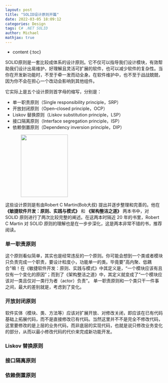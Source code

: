 ```yaml
---
layout: post
title: "SOLID设计原则开篇"
date: 2022-03-05 18:09:12
categories: Design
tags: C# .NET SOLID
author: Michael
mathjax: true
---
```


* content
{:toc}

SOLID原则是一套比较成体系的设计原则。它不仅可以指导我们设计模块，有效帮助我们设计出易维护，好理解且灵活可扩展的软件，也可以减少软件的复杂性。当你在开发新功能时，不至于牵一发而动全身。在软件维护中，也不至于战战兢兢，因为你不会在担心一个改动会影响到其他组件。

它实际上是五个设计原则首字母的缩写，分别是：
- 单一职责原则（Single responsibility principle，SRP）
- 开放封闭原则（Open–closed principle，OCP）
- Liskov 替换原则（Liskov substitution principle，LSP）
- 接口隔离原则（Interface segregation principle，ISP）
- 依赖倒置原则（Dependency inversion principle，DIP）

<img style="width:150px;height:200px; margin:0px 50px" src="https://yuanzhitang.github.io/images/bob.jpeg"/>



这些设计原则是有由Robert C Martin(Bob大叔) 提出并逐步整理和完善的。他在 **《敏捷软件开发：原则、实践与模式》** 和 **《架构整洁之道》** 两本书中，对 SOLID 原则进行了两次比较完整的阐述。在这两本时隔近 20 年的书里，Robert C Martin 对 SOLID 原则的理解也是在一步步深化，这是两本非常不错的书，推荐阅读。

### 单一职责原则
这个原则看似简单，其实也是经常违反的一个原则。你可能会想到一个类或者模块只负责完成一个职责，要设计粒度小，功能单一的类。毕竟要"高内聚、低耦合"嘛！在《敏捷软件开发：原则、实践与模式》中其定义是，“一个模块应该有且仅有一个变化的原因”；而到了《架构整洁之道》中，其定义就变成了“一个模块应该对一类且仅对一类行为者（actor）负责”。
单一职责原则和一个类只干一件事之间，最大的差别就是，考虑到了变化。
### 开放封闭原则
软件实体（模块、类、方法等）应该对扩展开放、对修改关闭，即应该在已有代码基础上拓展代码，而不是直接修改已有代码。当然这里并不不是完全不修改代码，这里要修改的是上层的业务代码，而非底层的实现代码，也就是说只修改业务变化的部分，从而以最小修改代码的代价来完成新功能开发。
### Liskov 替换原则
### 接口隔离原则
### 依赖倒置原则
